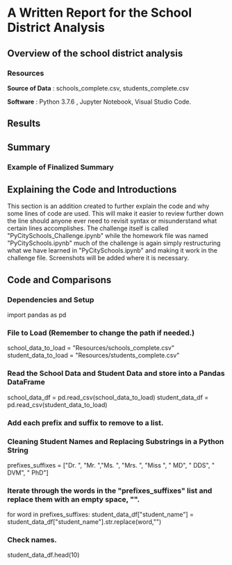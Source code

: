 # A Written Report for the School District Analysis 

## Overview of the school district analysis



### Resources
**Source of Data** : schools_complete.csv, students_complete.csv

**Software** : Python 3.7.6 , Jupyter Notebook, Visual Studio Code.

## Results


  
## Summary



### Example of Finalized Summary 




## Explaining the Code and Introductions

This section is an addition created to further explain the code and why some lines of code are used. This will make it easier to review further down the line should anyone ever need to revisit syntax or misunderstand what certain lines accomplishes. The challenge itself is called "PyCitySchools_Challenge.ipynb" while the homework file was named "PyCitySchools.ipynb" much of the challenge is again simply restructuring what we have learned in "PyCitySchools.ipynb" and making it work in the challenge file. Screenshots will be added where it is necessary. 


 ## Code and Comparisons

### Dependencies and Setup
import pandas as pd

### File to Load (Remember to change the path if needed.)
school_data_to_load = "Resources/schools_complete.csv"
student_data_to_load = "Resources/students_complete.csv"

### Read the School Data and Student Data and store into a Pandas DataFrame
school_data_df = pd.read_csv(school_data_to_load)
student_data_df = pd.read_csv(student_data_to_load)

### Add each prefix and suffix to remove to a list.
### Cleaning Student Names and Replacing Substrings in a Python String
prefixes_suffixes = ["Dr. ", "Mr. ","Ms. ", "Mrs. ", "Miss ", " MD", " DDS", " DVM", " PhD"]

### Iterate through the words in the "prefixes_suffixes" list and replace them with an empty space, "".
for word in prefixes_suffixes:
    student_data_df["student_name"] = student_data_df["student_name"].str.replace(word,"")

### Check names.
student_data_df.head(10)





